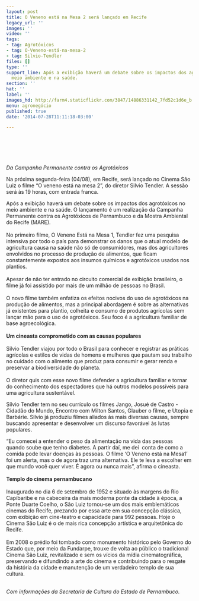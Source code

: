 ```yaml
---
layout: post
title: O Veneno está na Mesa 2 será lançado em Recife
legacy_url: ''
images: ''
video: ''
tags:
- tag: Agrotóxicos
- tag: O-Veneno-está-na-mesa-2
- tag: Silvio-Tendler
files: []
type: ''
support_line: Após a exibição haverá um debate sobre os impactos dos agrotóxicos no
  meio ambiente e na saúde.
section: ''
hat: ''
label: ''
images_hd: http://farm4.staticflickr.com/3847/14886331142_7fd52c1d6e_b.jpg
menu: agronegócio
published: true
date: '2014-07-28T11:11:18-03:00'

---
```

<h1>&nbsp;</h1>

<p><em>Da Campanha Permanente contra os Agrot&oacute;xicos</em></p>

<p>Na pr&oacute;xima segunda-feira&nbsp;(04/08), em Recife, ser&aacute; lan&ccedil;ado no Cinema S&atilde;o Luiz o filme &ldquo;O veneno est&aacute; na mesa 2&rdquo;, do diretor Silvio Tendler. A sess&atilde;o ser&aacute; &agrave;s 19 horas, com entrada franca.</p>

<p>Ap&oacute;s a exibi&ccedil;&atilde;o haver&aacute; um debate sobre os impactos dos agrot&oacute;xicos no meio ambiente e na sa&uacute;de. O lan&ccedil;amento &eacute; um realiza&ccedil;&atilde;o da Campanha Permanente contra os Agrot&oacute;xicos de Pernambuco e da Mostra Ambiental do Recife (MARE).<br />
<br />
No primeiro filme, O Veneno Est&aacute; na Mesa 1, Tendler fez uma pesquisa intensiva por todo o pa&iacute;s para demonstrar os danos que o atual modelo de agricultura causa na sa&uacute;de n&atilde;o s&oacute; de consumidores, mas dos agricultores envolvidos no processo de produ&ccedil;&atilde;o de alimentos, que ficam constantemente expostos aos insumos qu&iacute;micos e agrot&oacute;xicos usados nos plantios.&nbsp;&nbsp;<br />
<br />
Apesar de n&atilde;o ter entrado no circuito comercial de exibi&ccedil;&atilde;o brasileiro, o filme j&aacute; foi assistido por mais de um milh&atilde;o de pessoas no Brasil.&nbsp;<br />
<br />
O novo filme tamb&eacute;m enfatiza os efeitos nocivos do uso de agrot&oacute;xicos na produ&ccedil;&atilde;o de alimentos, mas a principal abordagem &eacute; sobre as alternativas j&aacute; existentes para plantio, colheita e consumo de produtos agr&iacute;colas sem lan&ccedil;ar m&atilde;o para o uso de agrot&oacute;xicos. Seu foco &eacute; a agricultura familiar de base agroecol&oacute;gica.&nbsp;<br />
<br />
<strong>Um cineasta comprometido com as causas populares</strong><br />
<br />
Silvio Tendler viajou por todo o Brasil para conhecer e registrar as pr&aacute;ticas agr&iacute;colas e estilos de vidas de homens e mulheres que pautam seu trabalho no cuidado com o alimento que produz para consumir e gerar renda e preservar a biodiversidade do planeta.&nbsp;<br />
<br />
O diretor quis com esse novo filme defender a agricultura familiar e tornar do conhecimento dos espectadores que h&aacute; outros modelos poss&iacute;veis para uma agricultura sustent&aacute;vel.</p>

<p>S&iacute;lvio Tendler tem no seu curr&iacute;culo os filmes Jango, Josu&eacute; de Castro - Cidad&atilde;o do Mundo, Encontro com Milton Santos, Glauber o filme, e Utopia e Barb&aacute;rie. Silvio j&aacute; produziu filmes aliados &agrave;s mais diversas causas, sempre buscando apresentar e desenvolver um discurso favor&aacute;vel &agrave;s lutas populares.</p>

<p>&ldquo;Eu comecei a entender o peso da alimenta&ccedil;&atilde;o na vida das pessoas quando soube que tenho diabetes. A partir da&iacute;, me dei&nbsp; conta de como a comida pode levar doen&ccedil;as &agrave;s pessoas. O filme &lsquo;O Veneno est&aacute; na Mesa1&rsquo; foi um alerta, mas o de agora traz uma alternativa. Ele te leva a escolher em que mundo voc&ecirc; quer viver. &Eacute; agora ou nunca mais&rdquo;, afirma o cineasta.<br />
<br />
<strong>Templo do cinema pernambucano</strong><br />
<br />
Inaugurado no dia 6 de setembro de 1952 e situado &agrave;s margens do Rio Capibaribe e na cabeceira da mais moderna ponte da cidade &agrave; &eacute;poca, a Ponte Duarte Coelho, o S&atilde;o Luiz tornou-se um dos mais emblem&aacute;ticos cinemas do Recife, prezando por essa arte em sua concep&ccedil;&atilde;o cl&aacute;ssica, com exibi&ccedil;&atilde;o em cine-teatro e capacidade para 992 pessoas. Hoje o Cinema S&atilde;o Luiz &eacute; o de mais rica concep&ccedil;&atilde;o art&iacute;stica e arquitet&ocirc;nica do Recife.<br />
<br />
Em 2008 o pr&eacute;dio foi tombado como monumento hist&oacute;rico pelo Governo do Estado que, por meio da Fundarpe, trouxe de volta ao p&uacute;blico o tradicional Cinema S&atilde;o Luiz, revitalizado e sem os v&iacute;cios da m&iacute;dia cinematogr&aacute;fica, preservando e difundindo a arte do cinema e contribuindo para o resgate da hist&oacute;ria da cidade e manuten&ccedil;&atilde;o de um verdadeiro templo de sua cultura.<br />
&nbsp;</p>

<p><em>Com informa&ccedil;&otilde;es da Secretaria de Cultura do Estado de Pernambuco.</em></p>
